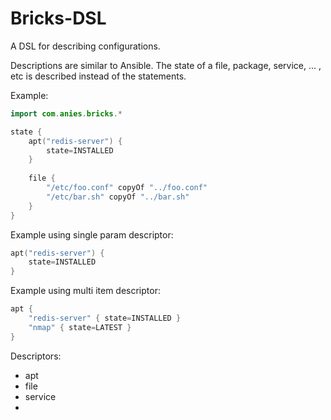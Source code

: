# Bricks-DSL
A DSL for describing configurations.

Descriptions are similar to Ansible. The state of a file, package, service, ... , etc is described instead of the statements.

Example:
```kotlin
import com.anies.bricks.*

state {
    apt("redis-server") {
        state=INSTALLED
    }
    
    file {
        "/etc/foo.conf" copyOf "../foo.conf"
        "/etc/bar.sh" copyOf "../bar.sh"
    }
}
```

Example using single param descriptor:

```kotlin
apt("redis-server") {
    state=INSTALLED
}
```

Example using multi item descriptor:
```kotlin
apt {
    "redis-server" { state=INSTALLED }
    "nmap" { state=LATEST }
}
```

Descriptors:
- apt
- file
- service
- 
